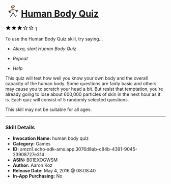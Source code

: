 # &nbsp;<img src="skill_icon" alt="Human Body Quiz icon" width="36"> [Human Body Quiz](http://alexa.amazon.com/#skills/amzn1.echo-sdk-ams.app.3076d8ab-c84b-4391-9045-23908727e314)
![3 stars](../../images/ic_star_black_18dp_1x.png)![3 stars](../../images/ic_star_black_18dp_1x.png)![3 stars](../../images/ic_star_black_18dp_1x.png)![3 stars](../../images/ic_star_border_black_18dp_1x.png)![3 stars](../../images/ic_star_border_black_18dp_1x.png) 1

To use the Human Body Quiz skill, try saying...

* *Alexa, start Human Body Quiz*

* *Repeat*

* *Help*

This quiz will test how well you know your own body and the overall capacity of the human body.  Some questions are fairly basic and others may cause you to scratch your head a bit. But resist that temptation, you're already going to lose about 600,000 particles of skin in the next hour as it is. 
Each quiz will consist of 5 randomly selected questions.

This skill may not be suitable for all ages.

***

### Skill Details

* **Invocation Name:** human body quiz
* **Category:** Games
* **ID:** amzn1.echo-sdk-ams.app.3076d8ab-c84b-4391-9045-23908727e314
* **ASIN:** B01EXOGWSM
* **Author:** Aaron Koz
* **Release Date:** May 4, 2016 @ 08:08:40
* **In-App Purchasing:** No
